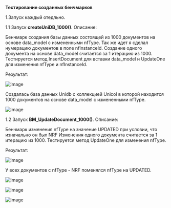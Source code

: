 **Тестирование созданныx бенчмарков**

1.Запуск каждый отедльно.

1.1 Запуск **createUniDB_1000()**.
Описание:


 Бенчмарк создания базы данных состоящей из 1000 документов на основе data_model с измененными nfType.
 Так же идет я сделал нумерацию документов в поле nfInstanceId.
 Создание одного документа на основе data_model считается за 1 итерацию из 1000.
 Тестируется метод InsertDocument для вставки data_model и UpdateOne для изменения nfType и nfInstanceId.

 Результат:

 ![image](https://github.com/LevCov/NRF_DATABASE_RESEARCH/assets/100800333/9ca58cc5-6c71-489c-bbd8-bbaa2798ce34)
  
  Создалась база данных Unidb с коллекцией Unicol в которой находится 1000 документов на основе data_model с измененными nfType.

  ![image](https://github.com/LevCov/NRF_DATABASE_RESEARCH/assets/100800333/369059de-77c4-4aa9-8eab-460a383cfc70)














 1.2 Запуск **BM_UpdateDocument_1000()**.
 Описание:


Бенчмарк изменения nfType на значение UPDATED при условии, что изначально он был NRF
Изменения одного документа считается за 1 итерацию из 1000.
Тестируется метод UpdateOne для изменения nfType.

Результат:

![image](https://github.com/LevCov/NRF_DATABASE_RESEARCH/assets/100800333/b67670b4-ed00-47e3-9446-a1f98e7c85eb)

У всех документов с nfType - NRF поменялся nfType на UPDATED.

![image](https://github.com/LevCov/NRF_DATABASE_RESEARCH/assets/100800333/22c2343f-f2a0-46d4-ab37-bd9aff39f703)

![image](https://github.com/LevCov/NRF_DATABASE_RESEARCH/assets/100800333/243abcdc-2613-4f87-ba90-cfc8ba796acd)

![image](https://github.com/LevCov/NRF_DATABASE_RESEARCH/assets/100800333/ff92cc44-e9f0-4936-bcf3-9ebc3d13d76b)



